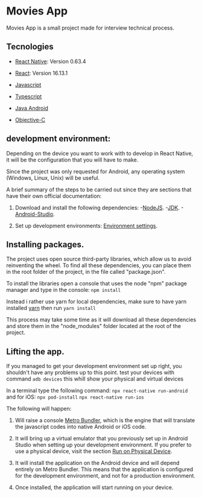 # Movies App

Movies App is a small project made for interview technical process.

## Tecnologies

- [React Native](https://reactnative.dev/): Version 0.63.4

- [React](https://reactjs.org/): Version 16.13.1

- [Javascript](https://www.javascript.com/)

- [Typescript](https://www.typescriptlang.org/)

- [Java Android](https://developer.android.com/)

- [Objective-C](https://developer.apple.com/library/archive/documentation/Cocoa/Conceptual/ProgrammingWithObjectiveC/Introduction/Introduction.html)

## development environment:

Depending on the device you want to work with to develop in React Native, it will be the configuration that you will have to make.

Since the project was only requested for Android, any operating system (Windows, Linux, Unix) will be useful.

A brief summary of the steps to be carried out since they are sections that have their own official documentation:

1. Download and install the following dependencies: -[NodeJS](https://nodejs.org/en/download/). -[JDK](https://www.oracle.com/java/technologies/javase/javase-jdk8-downloads.html). -[Android-Studio](https://developer.android.com/studio).

2. Set up development environments: [Environment settings](https://reactnative.dev/docs/environment-setup).

## Installing packages.

The project uses open source third-party libraries, which allow us to avoid reinventing the wheel. To find all these dependencies, you can place them in the root folder of the project, in the file called "package.json".

To install the libraries open a console that uses the node "npm" package manager and type in the console: `npm install`

Instead i rather use yarn for local dependencies, make sure to have yarn installed [yarn](https://classic.yarnpkg.com/lang/en/docs/cli/install/) then run `yarn install`

This process may take some time as it will download all these dependencies and store them in the "node_modules" folder located at the root of the project.

## Lifting the app.

If you managed to get your development environment set up right, you shouldn't have any problems up to this point.
test your devices with command
`adb devices`
this whill show your physical and virtual devices

In a terminal type the following command: `npx react-native run-android`
and for iOS:
`npx pod-install`
`npx react-native run-ios`

The following will happen:

1. Will raise a console [Metro Bundler](https://reactnative.dev/docs/_getting-started-macos-ios#step-1-start-metro), which is the engine that will translate the javascript codes into native Android or iOS code.

2. It will bring up a virtual emulator that you previously set up in Android Studio when setting up your development environment. If you prefer to use a physical device, visit the section [Run on Physical Device](https://reactnative.dev/docs/running-on-device).

3. It will install the application on the Android device and will depend entirely on Metro Bundler. This means that the application is configured for the development environment, and not for a production environment.

4. Once installed, the application will start running on your device.
